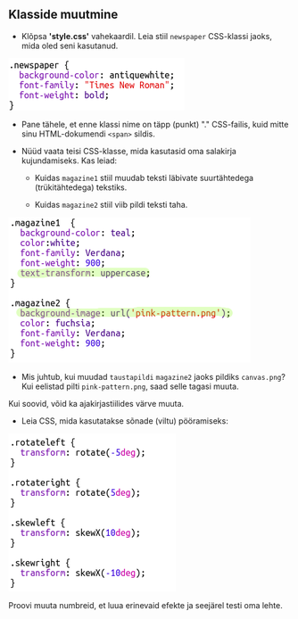 ## Klasside muutmine

+ Klõpsa **'style.css'** vahekaardil. Leia stiil `newspaper` CSS-klassi jaoks, mida oled seni kasutanud.

![kuvatõmmis](images/letter-newspaper.png)

+ Pane tähele, et enne klassi nime on täpp (punkt) "." CSS-failis, kuid mitte sinu HTML-dokumendi `<span>` sildis.

+ Nüüd vaata teisi CSS-klasse, mida kasutasid oma salakirja kujundamiseks. Kas leiad:
    
    + Kuidas `magazine1` stiil muudab teksti läbivate suurtähtedega (trükitähtedega) tekstiks.
    
    + Kuidas `magazine2` stiil viib pildi teksti taha.

![kuvatõmmis](images/letter-magazines.png)

+ Mis juhtub, kui muudad `taustapildi` `magazine2` jaoks pildiks `canvas.png`? Kui eelistad pilti `pink-pattern.png`, saad selle tagasi muuta. 

Kui soovid, võid ka ajakirjastiilides värve muuta.

+ Leia CSS, mida kasutatakse sõnade (viltu) pööramiseks:

![kuvatõmmis](images/letter-rotate-skew.png)

Proovi muuta numbreid, et luua erinevaid efekte ja seejärel testi oma lehte.